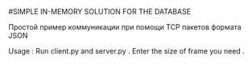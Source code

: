 #SIMPLE IN-MEMORY SOLUTION FOR THE DATABASE  

Простой пример коммуникации при помощи TCP  пакетов формата JSON  

 

Usage : Run client.py  and server.py . Enter the size of frame you need .

